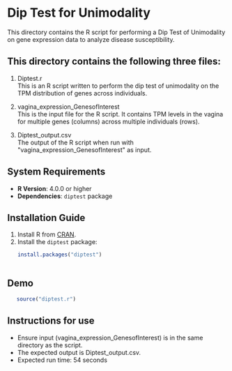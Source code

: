 # Dip Test for Unimodality

This directory contains the R script for performing a Dip Test of Unimodality on gene expression data to analyze disease susceptibility.

## This directory contains the following three files:

1) Diptest.r  
 This is an R script written to perform the dip test of unimodality on the TPM distribution of genes across individuals.

2) vagina_expression_GenesofInterest  
 This is the input file for the R script. It contains TPM levels in the vagina for multiple genes (columns) across multiple individuals (rows).

3) Diptest_output.csv  
 The output of the R script when run with "vagina_expression_GenesofInterest" as input.

## System Requirements

- **R Version**: 4.0.0 or higher
- **Dependencies**: `diptest` package

## Installation Guide

1. Install R from [CRAN](https://cran.r-project.org/).
2. Install the `diptest` package:
   ```r
   install.packages("diptest")
 

## Demo
```r
   source("diptest.r")
```
## Instructions for use
- Ensure input (vagina_expression_GenesofInterest) is in the same directory as the script.
- The expected output is Diptest_output.csv.
- Expected run time: 54 seconds



